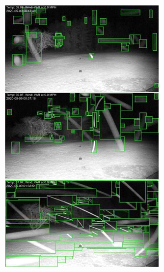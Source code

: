 ![20200509-000648-003653](in/20200509/20200509-000648-003653_0_.jpg)
![20200509-003658-010703](in/20200509/20200509-003658-010703_0_.jpg)
![20200509-010708-013713](in/20200509/20200509-010708-013713_0_.jpg)
